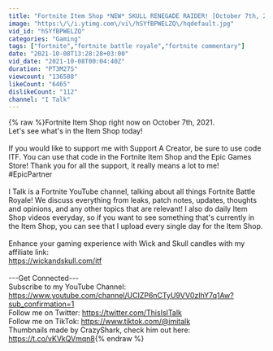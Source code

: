 ```yaml
---
title: "Fortnite Item Shop *NEW* SKULL RENEGADE RAIDER! [October 7th, 2021] (Fortnite Battle Royale)"
image: "https:\/\/i.ytimg.com\/vi\/hSYfBPWELZQ\/hqdefault.jpg"
vid_id: "hSYfBPWELZQ"
categories: "Gaming"
tags: ["fortnite","fortnite battle royale","fortnite commentary"]
date: "2021-10-08T13:28:28+03:00"
vid_date: "2021-10-08T00:04:40Z"
duration: "PT3M27S"
viewcount: "136588"
likeCount: "6465"
dislikeCount: "112"
channel: "I Talk"
---
```

{% raw %}Fortnite Item Shop right now on October 7th, 2021.<br />Let's see what's in the Item Shop today!<br /><br />If you would like to support me with Support A Creator, be sure to use code ITF. You can use that code in the Fortnite Item Shop and the Epic Games Store! Thank you for all the support, it really means a lot to me! #EpicPartner<br /><br />I Talk is a Fortnite YouTube channel, talking about all things Fortnite Battle Royale! We discuss everything from leaks, patch notes, updates, thoughts and opinions, and any other topics that are relevant! I also do daily Item Shop videos everyday, so if you want to see something that's currently in the Item Shop, you can see that I upload every single day for the Item Shop.<br /><br />Enhance your gaming experience with Wick and Skull candles with my affiliate link: <br /><a rel="nofollow" target="blank" href="https://wickandskull.com/itf">https://wickandskull.com/itf</a><br /><br />---Get Connected---<br />Subscribe to my YouTube Channel: <a rel="nofollow" target="blank" href="https://www.youtube.com/channel/UCIZP6nCTyU9VV0zIhY7q1Aw?sub_confirmation=1">https://www.youtube.com/channel/UCIZP6nCTyU9VV0zIhY7q1Aw?sub_confirmation=1</a><br />Follow me on Twitter: <a rel="nofollow" target="blank" href="https://twitter.com/ThisIsITalk">https://twitter.com/ThisIsITalk</a><br />Follow me on TikTok: <a rel="nofollow" target="blank" href="https://www.tiktok.com/@imitalk">https://www.tiktok.com/@imitalk</a><br />Thumbnails made by CrazyShark, check him out here: <a rel="nofollow" target="blank" href="https://t.co/vKVkQVmqn8">https://t.co/vKVkQVmqn8</a>{% endraw %}
